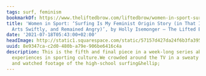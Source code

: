 ```yaml
---
tags: surf, feminism
bookmarkOf: https://www.theliftedbrow.com/liftedbrow/women-in-sport-surfing-is-my-feminist-origin
title: 'Women in Sport: ‘Surfing Is My Feminist Origin Story (in That I Left for the
  Arts Swiftly, and Remained Angry)’, by Holly Isemonger — The Lifted Brow'
date: '2021-07-18T05:43:00+02:00'
headImage: http://static1.squarespace.com/static/57157d427da24f6b3fa395e4/594b21a2f7d1ffb1f176ff65/594b21a2f7d1ffb1f176ffa7/1499332509882/-5.jpg?format=1500w
uuid: 8e9347ca-c2d0-480b-a79e-906be6416c4a
description: This is the fifth and final piece in a week-long series about women’s
  experiences in sporting culture.We crowded around the TV in a sweaty demountable
  and watched footage of the high-school surfing&hellip;
---
```

